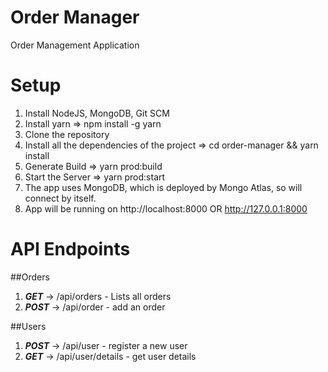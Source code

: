 # Order Manager
Order Management Application

# Setup
1. Install NodeJS, MongoDB, Git SCM
2. Install yarn => npm install -g yarn
3. Clone the repository
4. Install all the dependencies of the project => cd order-manager && yarn install
5. Generate Build => yarn prod:build
6. Start the Server => yarn prod:start
7. The app uses MongoDB, which is deployed by Mongo Atlas, so will connect by itself.
8. App will be running on http://localhost:8000 OR http://127.0.0.1:8000

# API Endpoints
##Orders
1. **_GET_** -> /api/orders - Lists all orders
2. **_POST_** -> /api/order - add an order

##Users
1. **_POST_** -> /api/user - register a new user
2. **_GET_** -> /api/user/details - get user details
